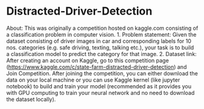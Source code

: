 # Distracted-Driver-Detection
About: This was originally a competition hosted on kaggle.com consisting of a classification problem in computer vision. 1. Problem statement: Given the dataset consisting of driver images in car and corresponding labels for 10 nos. categories (e.g. safe driving, texting, talking etc.), your task is to build a classification model to predict the category for that image. 2. Dataset link: After creating an account on Kaggle, go to this competition page (https://www.kaggle.com/c/state-farm-distracted-driver-detection) and Join Competition. After joining the competition, you can either download the data on your local machine or you can use Kaggle kernel (like jupyter notebook) to build and train your model (recommended as it provides you with GPU computing to train your neural network and no need to download the dataset locally).
